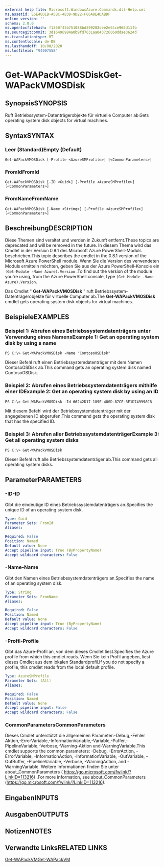 ```yaml
---
external help file: Microsoft.WindowsAzure.Commands.dll-Help.xml
ms.assetid: E6E40D1B-A5BC-4B38-9D22-F06A8E4DABDF
online version: ''
schema: 2.0.0
ms.openlocfilehash: f1360f45b751088bd899282cee2e64ce965d11fb
ms.sourcegitcommit: 3d16496984a0b9fd7631aa043726060ddae3624d
ms.translationtype: MT
ms.contentlocale: de-DE
ms.lasthandoff: 10/08/2020
ms.locfileid: "94007558"
---
```

# <span data-ttu-id="0c995-101">Get-WAPackVMOSDisk</span><span class="sxs-lookup"><span data-stu-id="0c995-101">Get-WAPackVMOSDisk</span></span>

## <span data-ttu-id="0c995-102">Synopsis</span><span class="sxs-lookup"><span data-stu-id="0c995-102">SYNOPSIS</span></span>
<span data-ttu-id="0c995-103">Ruft Betriebssystem-Datenträgerobjekte für virtuelle Computer ab.</span><span class="sxs-lookup"><span data-stu-id="0c995-103">Gets operating system disk objects for virtual machines.</span></span>

## <span data-ttu-id="0c995-104">Syntax</span><span class="sxs-lookup"><span data-stu-id="0c995-104">SYNTAX</span></span>

### <span data-ttu-id="0c995-105">Leer (Standard)</span><span class="sxs-lookup"><span data-stu-id="0c995-105">Empty (Default)</span></span>
```
Get-WAPackVMOSDisk [-Profile <AzureSMProfile>] [<CommonParameters>]
```

### <span data-ttu-id="0c995-106">FromId</span><span class="sxs-lookup"><span data-stu-id="0c995-106">FromId</span></span>
```
Get-WAPackVMOSDisk [-ID <Guid>] [-Profile <AzureSMProfile>] [<CommonParameters>]
```

### <span data-ttu-id="0c995-107">FromName</span><span class="sxs-lookup"><span data-stu-id="0c995-107">FromName</span></span>
```
Get-WAPackVMOSDisk [-Name <String>] [-Profile <AzureSMProfile>] [<CommonParameters>]
```

## <span data-ttu-id="0c995-108">Beschreibung</span><span class="sxs-lookup"><span data-stu-id="0c995-108">DESCRIPTION</span></span>
<span data-ttu-id="0c995-109">Diese Themen sind veraltet und werden in Zukunft entfernt.</span><span class="sxs-lookup"><span data-stu-id="0c995-109">These topics are deprecated and will be removed in the future.</span></span>
<span data-ttu-id="0c995-110">In diesem Thema wird das Cmdlet in der Version 0.8.1 des Microsoft Azure PowerShell-Moduls beschrieben.</span><span class="sxs-lookup"><span data-stu-id="0c995-110">This topic describes the cmdlet in the 0.8.1 version of the Microsoft Azure PowerShell module.</span></span>
<span data-ttu-id="0c995-111">Wenn Sie die Version des verwendeten Moduls ermitteln möchten, geben Sie aus der Azure PowerShell-Konsole ein `(Get-Module -Name Azure).Version` .</span><span class="sxs-lookup"><span data-stu-id="0c995-111">To find out the version of the module you're using, from the Azure PowerShell console, type `(Get-Module -Name Azure).Version`.</span></span>

<span data-ttu-id="0c995-112">Das Cmdlet " **Get-WAPackVMOSDisk** " ruft Betriebssystem-Datenträgerobjekte für virtuelle Computer ab.</span><span class="sxs-lookup"><span data-stu-id="0c995-112">The **Get-WAPackVMOSDisk** cmdlet gets operating system disk objects for virtual machines.</span></span>

## <span data-ttu-id="0c995-113">Beispiele</span><span class="sxs-lookup"><span data-stu-id="0c995-113">EXAMPLES</span></span>

### <span data-ttu-id="0c995-114">Beispiel 1: Abrufen eines Betriebssystemdatenträgers unter Verwendung eines Namens</span><span class="sxs-lookup"><span data-stu-id="0c995-114">Example 1: Get an operating system disk by using a name</span></span>
```
PS C:\> Get-WAPackVMOSDisk -Name "ContosoOSDisk"
```

<span data-ttu-id="0c995-115">Dieser Befehl ruft einen Betriebssystemdatenträger mit dem Namen ContosoOSDisk ab.</span><span class="sxs-lookup"><span data-stu-id="0c995-115">This command gets an operating system disk named ContosoOSDisk.</span></span>

### <span data-ttu-id="0c995-116">Beispiel 2: Abrufen eines Betriebssystemdatenträgers mithilfe einer ID</span><span class="sxs-lookup"><span data-stu-id="0c995-116">Example 2: Get an operating system disk by using an ID</span></span>
```
PS C:\> Get-WAPackVMOSDisk -Id 66242D17-189F-480D-87CF-8E1D749998C8
```

<span data-ttu-id="0c995-117">Mit diesem Befehl wird der Betriebssystemdatenträger mit der angegebenen ID abgerufen.</span><span class="sxs-lookup"><span data-stu-id="0c995-117">This command gets the operating system disk that has the specified ID.</span></span>

### <span data-ttu-id="0c995-118">Beispiel 3: Abrufen aller Betriebssystemdatenträger</span><span class="sxs-lookup"><span data-stu-id="0c995-118">Example 3: Get all operating system disks</span></span>
```
PS C:\> Get-WAPackVMOSDisk
```

<span data-ttu-id="0c995-119">Dieser Befehl ruft alle Betriebssystemdatenträger ab.</span><span class="sxs-lookup"><span data-stu-id="0c995-119">This command gets all operating system disks.</span></span>

## <span data-ttu-id="0c995-120">Parameter</span><span class="sxs-lookup"><span data-stu-id="0c995-120">PARAMETERS</span></span>

### <span data-ttu-id="0c995-121">-ID</span><span class="sxs-lookup"><span data-stu-id="0c995-121">-ID</span></span>
<span data-ttu-id="0c995-122">Gibt die eindeutige ID eines Betriebssystemdatenträgers an.</span><span class="sxs-lookup"><span data-stu-id="0c995-122">Specifies the unique ID of an operating system disk.</span></span>

```yaml
Type: Guid
Parameter Sets: FromId
Aliases:

Required: False
Position: Named
Default value: None
Accept pipeline input: True (ByPropertyName)
Accept wildcard characters: False
```

### <span data-ttu-id="0c995-123">-Name</span><span class="sxs-lookup"><span data-stu-id="0c995-123">-Name</span></span>
<span data-ttu-id="0c995-124">Gibt den Namen eines Betriebssystemdatenträgers an.</span><span class="sxs-lookup"><span data-stu-id="0c995-124">Specifies the name of an operating system disk.</span></span>

```yaml
Type: String
Parameter Sets: FromName
Aliases:

Required: False
Position: Named
Default value: None
Accept pipeline input: True (ByPropertyName)
Accept wildcard characters: False
```

### <span data-ttu-id="0c995-125">-Profil</span><span class="sxs-lookup"><span data-stu-id="0c995-125">-Profile</span></span>
<span data-ttu-id="0c995-126">Gibt das Azure-Profil an, von dem dieses Cmdlet liest.</span><span class="sxs-lookup"><span data-stu-id="0c995-126">Specifies the Azure profile from which this cmdlet reads.</span></span>
<span data-ttu-id="0c995-127">Wenn Sie kein Profil angeben, liest dieses Cmdlet aus dem lokalen Standardprofil.</span><span class="sxs-lookup"><span data-stu-id="0c995-127">If you do not specify a profile, this cmdlet reads from the local default profile.</span></span>

```yaml
Type: AzureSMProfile
Parameter Sets: (All)
Aliases:

Required: False
Position: Named
Default value: None
Accept pipeline input: False
Accept wildcard characters: False
```

### <span data-ttu-id="0c995-128">CommonParameters</span><span class="sxs-lookup"><span data-stu-id="0c995-128">CommonParameters</span></span>
<span data-ttu-id="0c995-129">Dieses Cmdlet unterstützt die allgemeinen Parameter:-Debug,-Fehler Aktion,-ErrorVariable,-InformationVariable,-Variable,-Puffer,-PipelineVariable,-Verbose,-Warning-Aktion und-WarningVariable.</span><span class="sxs-lookup"><span data-stu-id="0c995-129">This cmdlet supports the common parameters: -Debug, -ErrorAction, -ErrorVariable, -InformationAction, -InformationVariable, -OutVariable, -OutBuffer, -PipelineVariable, -Verbose, -WarningAction, and -WarningVariable.</span></span> <span data-ttu-id="0c995-130">Weitere Informationen finden Sie unter about_CommonParameters ( https://go.microsoft.com/fwlink/?LinkID=113216) .</span><span class="sxs-lookup"><span data-stu-id="0c995-130">For more information, see about_CommonParameters (https://go.microsoft.com/fwlink/?LinkID=113216).</span></span>

## <span data-ttu-id="0c995-131">Eingaben</span><span class="sxs-lookup"><span data-stu-id="0c995-131">INPUTS</span></span>

## <span data-ttu-id="0c995-132">Ausgaben</span><span class="sxs-lookup"><span data-stu-id="0c995-132">OUTPUTS</span></span>

## <span data-ttu-id="0c995-133">Notizen</span><span class="sxs-lookup"><span data-stu-id="0c995-133">NOTES</span></span>

## <span data-ttu-id="0c995-134">Verwandte Links</span><span class="sxs-lookup"><span data-stu-id="0c995-134">RELATED LINKS</span></span>

[<span data-ttu-id="0c995-135">Get-WAPackVM</span><span class="sxs-lookup"><span data-stu-id="0c995-135">Get-WAPackVM</span></span>](./Get-WAPackVM.md)


